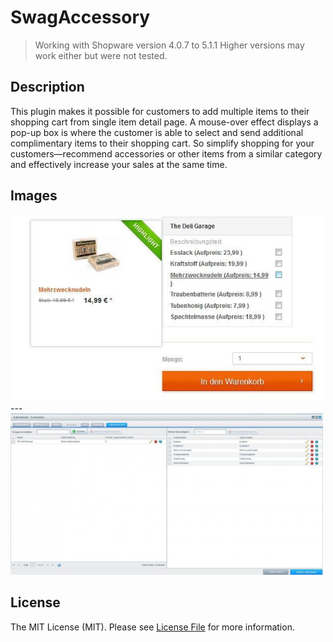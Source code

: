 # SwagAccessory
> Working with Shopware version 4.0.7 to 5.1.1
> Higher versions may work either but were not tested.

## Description
This plugin makes it possible for customers to add multiple items to their shopping cart from single item detail page. 
A mouse-over effect displays a pop-up box is where the customer is able to select and send additional complimentary items to their shopping cart.
So simplify shopping for your customers—recommend accessories or other items from a similar category and effectively increase your sales at the same time.

## Images
<img src="image1.jpg" alt="Frontend" style="width: 500px;"/>
---
<img src="image2.jpg" alt="Backend" style="width: 500px;"/>

## License

The MIT License (MIT). Please see [License File](LICENSE) for more information.
